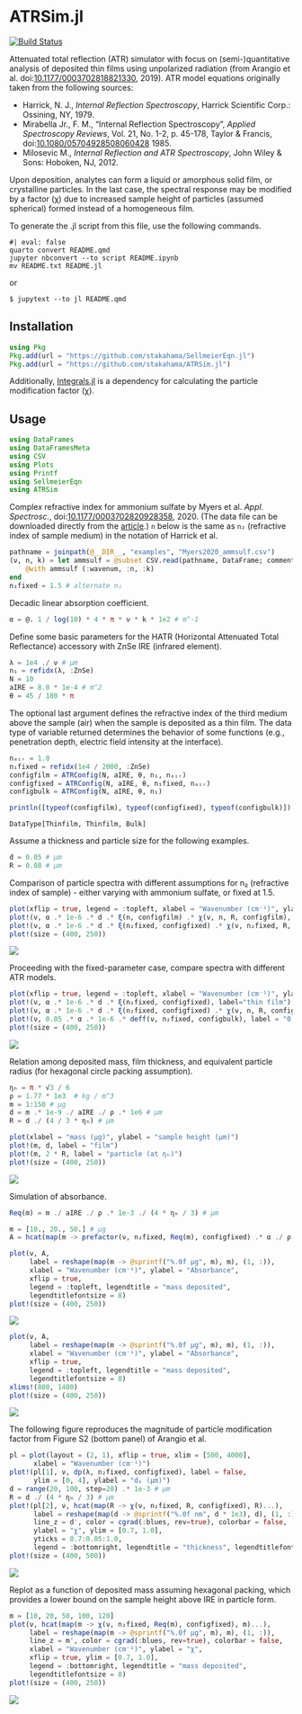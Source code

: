 # ATRSim.jl


[![Build
Status](https://github.com/stakahama/ATRSim.jl/actions/workflows/CI.yml/badge.svg?branch=main)](https://github.com/stakahama/ATRSim.jl/actions/workflows/CI.yml?query=branch%3Amain)

Attenuated total reflection (ATR) simulator with focus on
(semi-)quantitative analysis of deposited thin films using unpolarized
radiation (from Arangio et
al. doi:[10.1177/0003702818821330](https://doi.org/10.1177/0003702818821330),
2019). ATR model equations originally taken from the following sources:

- Harrick, N. J., *Internal Reflection Spectroscopy*, Harrick Scientific
  Corp.: Ossining, NY, 1979.
- Mirabella Jr., F. M., “Internal Reflection Spectroscopy”, *Applied
  Spectroscopy Reviews*, Vol. 21, No. 1-2, p. 45-178, Taylor & Francis,
  doi:[10.1080/05704928508060428](https://doi.org/10.1080/05704928508060428)
  1985.
- Milosevic M., *Internal Reflection and ATR Spectroscopy*, John Wiley &
  Sons: Hoboken, NJ, 2012.

Upon deposition, analytes can form a liquid or amorphous solid film, or
crystalline particles. In the last case, the spectral response may be
modified by a factor (χ) due to increased sample height of particles
(assumed spherical) formed instead of a homogeneous film.

To generate the .jl script from this file, use the following commands.

``` {bash}
#| eval: false
quarto convert README.qmd 
jupyter nbconvert --to script README.ipynb 
mv README.txt README.jl
```

or

``` {bash}
$ jupytext --to jl README.qmd
```

## Installation

``` julia
using Pkg
Pkg.add(url = "https://github.com/stakahama/SellmeierEqn.jl")
Pkg.add(url = "https://github.com/stakahama/ATRSim.jl")
```

Additionally, [Integrals.jl](https://github.com/SciML/Integrals.jl) is a
dependency for calculating the particle modification factor (χ).

## Usage

``` julia
using DataFrames
using DataFramesMeta
using CSV
using Plots
using Printf
using SellmeierEqn
using ATRSim
```

Complex refractive index for ammonium sulfate by Myers et al. *Appl.
Spectrosc.*,
doi:[10.1177/0003702820928358](https://doi.org/10.1177/0003702820928358),
2020. (The data file can be downloaded directly from the
[article](https://journals.sagepub.com/doi/suppl/10.1177/0003702820928358/suppl_file/sj-pdf-1-asp-10.1177_0003702820928358.pdf).)
`n` below is the same as `n₂` (refractive index of sample medium) in the
notation of Harrick et al.

``` julia
pathname = joinpath(@__DIR__, "examples", "Myers2020_ammsulf.csv")
(ν, n, k) = let ammsulf = @subset CSV.read(pathname, DataFrame; comment="#") @. (650 <= :wavenum <= 4000)
    @with ammsulf (:wavenum, :n, :k)
end
n₂fixed = 1.5 # alternate n₂
```

Decadic linear absorption coefficient.

``` julia
α = @. 1 / log(10) * 4 * π * ν * k * 1e2 # m^-1
```

Define some basic parameters for the HATR (Horizontal Attenuated Total
Reflectance) accessory with ZnSe IRE (infrared element).

``` julia
λ = 1e4 ./ ν # μm
n₁ = refidx(λ, :ZnSe)
N = 10
aIRE = 8.0 * 1e-4 # m^2
θ = 45 / 180 * π
```

The optional last argument defines the refractive index of the third
medium above the sample (air) when the sample is deposited as a thin
film. The data type of variable returned determines the behavior of some
functions (e.g., penetration depth, electric field intensity at the
interface).

``` julia
nₐᵢᵣ = 1.0
n₁fixed = refidx(1e4 / 2000, :ZnSe)
configfilm = ATRConfig(N, aIRE, θ, n₁, nₐᵢᵣ)
configfixed = ATRConfig(N, aIRE, θ, n₁fixed, nₐᵢᵣ)
configbulk = ATRConfig(N, aIRE, θ, n₁)
```

``` julia
println([typeof(configfilm), typeof(configfixed), typeof(configbulk)])
```

    DataType[Thinfilm, Thinfilm, Bulk]

Assume a thickness and particle size for the following examples.

``` julia
d = 0.05 # μm
R = 0.08 # μm
```

Comparison of particle spectra with different assumptions for n₂
(refractive index of sample) - either varying with ammonium sulfate, or
fixed at 1.5.

``` julia
plot(xflip = true, legend = :topleft, xlabel = "Wavenumber (cm⁻¹)", ylabel = "Absorbance")
plot!(ν, α .* 1e-6 .* d .* ξ(n, configfilm) .* χ(ν, n, R, configfilm), label = "varying n₂")
plot!(ν, α .* 1e-6 .* d .* ξ(n₂fixed, configfixed) .* χ(ν, n₂fixed, R, configfixed), label = "fixed n₂")
plot!(size = (400, 250))
```

![](README_files/figure-commonmark/cell-9-output-1.svg)

Proceeding with the fixed-parameter case, compare spectra with different
ATR models.

``` julia
plot(xflip = true, legend = :topleft, xlabel = "Wavenumber (cm⁻¹)", ylabel = "Absorbance")
plot!(ν, α .* 1e-6 .* d .* ξ(n₂fixed, configfixed), label="thin film")
plot!(ν, α .* 1e-6 .* d .* ξ(n₂fixed, configfixed) .* χ(ν, n, R, configfixed), label="particle")
plot!(ν, 0.05 .* α .* 1e-6 .* deff(ν, n₂fixed, configbulk), label = "0.05 × bulk")
plot!(size = (400, 250))
```

![](README_files/figure-commonmark/cell-10-output-1.svg)

Relation among deposited mass, film thickness, and equivalent particle
radius (for hexagonal circle packing assumption).

``` julia
ηₕ = π * √3 / 6
ρ = 1.77 * 1e3  # kg / m^3
m = 1:150 # μg
d = m .* 1e-9 ./ aIRE ./ ρ .* 1e6 # μm
R = d ./ (4 / 3 * ηₕ) # μm
```

``` julia
plot(xlabel = "mass (μg)", ylabel = "sample height (μm)")
plot!(m, d, label = "film")
plot!(m, 2 * R, label = "particle (at ηₕ)")
plot!(size = (400, 250))
```

![](README_files/figure-commonmark/cell-12-output-1.svg)

Simulation of absorbance.

``` julia
Req(m) = m ./ aIRE ./ ρ .* 1e-3 ./ (4 * ηₕ / 3) # μm
```

``` julia
m = [10., 20., 50.] # μg
A = hcat(map(m -> prefactor(ν, n₂fixed, Req(m), configfixed) .* α ./ ρ .* m .* 1e-9, m)...)
```

``` julia
plot(ν, A,
     label = reshape(map(m -> @sprintf("%.0f μg", m), m), (1, :)),
     xlabel = "Wavenumber (cm⁻¹)", ylabel = "Absorbance",
     xflip = true,
     legend = :topleft, legendtitle = "mass deposited",
     legendtitlefontsize = 8)
plot!(size = (400, 250))
```

![](README_files/figure-commonmark/cell-15-output-1.svg)

``` julia
plot(ν, A,
     label = reshape(map(m -> @sprintf("%.0f μg", m), m), (1, :)),
     xlabel = "Wavenumber (cm⁻¹)", ylabel = "Absorbance",
     xflip = true,
     legend = :topleft, legendtitle = "mass deposited",
     legendtitlefontsize = 8)
xlims!(800, 1400)
plot!(size = (400, 250))
```

![](README_files/figure-commonmark/cell-16-output-1.svg)

The following figure reproduces the magnitude of particle modification
factor from Figure S2 (bottom panel) of Arangio et al.

``` julia
pl = plot(layout = (2, 1), xflip = true, xlim = [500, 4000], 
      xlabel = "Wavenumber (cm⁻¹)")
plot!(pl[1], ν, dp(λ, n₂fixed, configfixed), label = false,
      ylim = [0, 4], ylabel = "dₚ (μm)")
d = range(20, 100, step=20) .* 1e-3 # μm
R = d ./ (4 * ηₕ / 3) # μm
plot!(pl[2], ν, hcat(map(R -> χ(ν, n₂fixed, R, configfixed), R)...),
      label = reshape(map(d -> @sprintf("%.0f nm", d * 1e3), d), (1, :)), 
      line_z = d', color = cgrad(:blues, rev=true), colorbar = false,
      ylabel = "χ", ylim = [0.7, 1.0],
      yticks = 0.7:0.05:1.0,
      legend = :bottomright, legendtitle = "thickness", legendtitlefontsize = 8)
plot!(size = (400, 500))
```

![](README_files/figure-commonmark/cell-17-output-1.svg)

Replot as a function of deposited mass assuming hexagonal packing, which
provides a lower bound on the sample height above IRE in particle form.

``` julia
m = [10, 20, 50, 100, 120]
plot(ν, hcat(map(m -> χ(ν, n₂fixed, Req(m), configfixed), m)...),
     label = reshape(map(m -> @sprintf("%.0f μg", m), m), (1, :)),
     line_z = m', color = cgrad(:blues, rev=true), colorbar = false,
     xlabel = "Wavenumber (cm⁻¹)", ylabel = "χ",
     xflip = true, ylim = [0.7, 1.0],
     legend = :bottomright, legendtitle = "mass deposited",
     legendtitlefontsize = 8)
plot!(size = (400, 250))
```

![](README_files/figure-commonmark/cell-18-output-1.svg)
